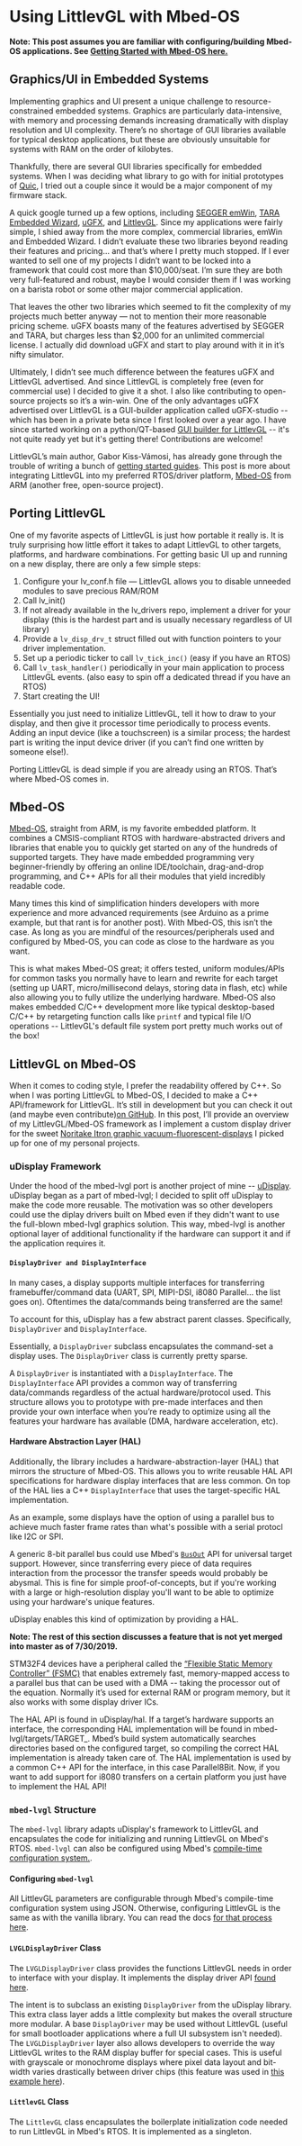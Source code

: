 # Using LittlevGL with Mbed-OS

**Note: This post assumes you are familiar with configuring/building Mbed-OS applications. See [Getting Started with Mbed-OS here.](https://os.mbed.com/getting-started/)**

## Graphics/UI in Embedded Systems

Implementing graphics and UI present a unique challenge to resource-constrained embedded systems. Graphics are particularly data-intensive, with memory and processing demands increasing dramatically with display resolution and UI complexity. There’s no shortage of GUI libraries available for typical desktop applications, but these are obviously unsuitable for systems with RAM on the order of kilobytes.

Thankfully, there are several GUI libraries specifically for embedded systems. When I was deciding what library to go with for initial prototypes of [Quic](www.quic.ly), I tried out a couple since it would be a major component of my firmware stack.

A quick google turned up a few options, including [SEGGER emWin](https://www.segger.com/products/user-interface/emwin/), [TARA Embedded Wizard](https://www.embedded-wizard.de/), [uGFX](https://ugfx.io/), and [LittlevGL](https://littlevgl.com/). Since my applications were fairly simple, I shied away from the more complex, commercial libraries, emWin and Embedded Wizard. I didn’t evaluate these two libraries beyond reading their features and pricing… and that’s where I pretty much stopped. If I ever wanted to sell one of my projects I didn’t want to be locked into a framework that could cost more than $10,000/seat. I’m sure they are both very full-featured and robust, maybe I would consider them if I was working on a barista robot or some other major commercial application.

That leaves the other two libraries which seemed to fit the complexity of my projects much better anyway — not to mention their more reasonable pricing scheme.
uGFX boasts many of the features advertised by SEGGER and TARA, but charges less than $2,000 for an unlimited commercial license. I actually did download uGFX and start to play around with it in it’s nifty simulator. 

Ultimately, I didn’t see much difference between the features uGFX and LittlevGL advertised. And since LittlevGL is completely free (even for commercial use) I decided to give it a shot. I also like contributing to open-source projects so it’s a win-win. One of the only advantages uGFX advertised over LittlevGL is a GUI-builder application called uGFX-studio -- which has been in a private beta since I first looked over a year ago. I have since started working on a python/QT-based [GUI builder for LittlevGL](https://github.com/littlevgl/lv_gui_builder/tree/initial-development) -- it's not quite ready yet but it's getting there! Contributions are welcome!

LittlevGL’s main author, Gabor Kiss-Vámosi, has already gone through the trouble of writing a bunch of [getting started guides](https://littlevgl.com/get-started). This post is more about integrating LittlevGL into my preferred RTOS/driver platform, [Mbed-OS](https://www.mbed.com/en/platform/mbed-os/) from ARM (another free, open-source project).

## Porting LittlevGL

One of my favorite aspects of LittlevGL is just how portable it really is. It is truly surprising how little effort it takes to adapt LittlevGL to other targets, platforms, and hardware combinations. For getting basic UI up and running on a new display, there are only a few simple steps:

1.	Configure your lv_conf.h file — LittlevGL allows you to disable unneeded modules to save precious RAM/ROM
2.	Call lv_init()
3.	If not already available in the lv_drivers repo, implement a driver for your display (this is the hardest part and is usually necessary regardless of UI library)
4.	Provide a `lv_disp_drv_t` struct filled out with function pointers to your driver implementation.
5.	Set up a periodic ticker to call `lv_tick_inc()` (easy if you have an RTOS)
6.	Call `lv_task_handler()` periodically in your main application to process LittlevGL events. (also easy to spin off a dedicated thread if you have an RTOS)
7.	Start creating the UI!

Essentially you just need to initialize LittlevGL, tell it how to draw to your display, and then give it processor time periodically to process events. Adding an input device (like a touchscreen) is a similar process; the hardest part is writing the input device driver (if you can’t find one written by someone else!).

Porting LittlevGL is dead simple if you are already using an RTOS. That’s where Mbed-OS comes in.

## Mbed-OS

[Mbed-OS](https://www.mbed.com/en/platform/mbed-os/), straight from ARM, is my favorite embedded platform. It combines a CMSIS-compliant RTOS with hardware-abstracted drivers and libraries that enable you to quickly get started on any of the hundreds of supported targets. They have made embedded programming very beginner-friendly by offering an online IDE/toolchain, drag-and-drop programming, and C++ APIs for all their modules that yield incredibly readable code. 

Many times this kind of simplification hinders developers with more experience and more advanced requirements (see Arduino as a prime example, but that rant is for another post). With Mbed-OS, this isn’t the case. As long as you are mindful of the resources/peripherals used and configured by Mbed-OS, you can code as close to the hardware as you want. 

This is what makes Mbed-OS great; it offers tested, uniform modules/APIs for common tasks you normally have to learn and rewrite for each target (setting up UART, micro/millisecond delays, storing data in flash, etc) while also allowing you to fully utilize the underlying hardware. Mbed-OS also makes embedded C/C++ development more like typical desktop-based C/C++ by retargeting function calls like `printf` and typical file I/O operations -- LittlevGL's default file system port pretty much works out of the box!

## LittlevGL on Mbed-OS

When it comes to coding style, I prefer the readability offered by C++. So when I was porting LittlevGL to Mbed-OS, I decided to make a C++ API/framework for LittlevGL. It’s still in development but you can check it out (and maybe even contribute)[on GitHub](https://github.com/AGlass0fMilk/mbed-lvgl). In this post, I’ll provide an overview of my LittlevGL/Mbed-OS framework as I implement a custom display driver for the sweet [Noritake Itron graphic vacuum-fluorescent-displays](https://youtu.be/4J73IhPjz5U) I picked up for one of my personal projects.

### uDisplay Framework

Under the hood of the mbed-lvgl port is another project of mine -- [uDisplay](https://github.com/AGlass0fMilk/uDisplay). uDisplay began as a part of mbed-lvgl; I decided to split off uDisplay to make the code more reusable. The motivation was so other developers could use the diplay drivers built on Mbed even if they didn't want to use the full-blown mbed-lvgl graphics solution. This way, mbed-lvgl is another optional layer of additional functionality if the hardware can support it and if the application requires it.

#### `DisplayDriver and DisplayInterface`

In many cases, a display supports multiple interfaces for transferring framebuffer/command data (UART, SPI, MIPI-DSI, i8080 Parallel… the list goes on). Oftentimes the data/commands being transferred are the same!

To account for this, uDisplay has a few abstract parent classes. Specifically, `DisplayDriver` and `DisplayInterface`. 

Essentially, a `DisplayDriver` subclass encapsulates the command-set a display uses. The `DisplayDriver` class is currently pretty sparse. 

A `DisplayDriver` is instantiated with a `DisplayInterface`. The `DisplayInterface` API provides a common way of transferring data/commands regardless of the actual hardware/protocol used. This structure allows you to prototype with pre-made interfaces and then provide your own interface when you’re ready to optimize using all the features your hardware has available (DMA, hardware acceleration, etc). 

#### Hardware Abstraction Layer (HAL)

Additionally, the library includes a hardware-abstraction-layer (HAL) that mirrors the structure of Mbed-OS. This allows you to write reusable HAL API specifications for hardware display interfaces that are less common. On top of the HAL lies a C++ `DisplayInterface` that uses the target-specific HAL implementation.

As an example, some displays have the option of using a parallel bus to achieve much faster frame rates than what's possible with a serial protocl like I2C or SPI.

A generic 8-bit parallel bus could use Mbed's [`BusOut`](https://os.mbed.com/docs/mbed-os/v5.9/reference/busout.html) API for universal target support. However, since transferring every piece of data requires interaction from the processor the transfer speeds would probably be abysmal. This is fine for simple proof-of-concepts, but if you're working with a large or high-resolution display you'll want to be able to optimize using your hardware's unique features.

uDisplay enables this kind of optimization by providing a HAL.

**Note: The rest of this section discusses a feature that is not yet merged into master as of 7/30/2019.**

STM32F4 devices have a peripheral called the [“Flexible Static Memory Controller” (FSMC)](https://www.st.com/content/ccc/resource/training/technical/product_training/e0/de/1c/48/51/a9/4e/2e/STM32L4_Memory_FSMC.pdf/files/STM32L4_Memory_FSMC.pdf/jcr:content/translations/en.STM32L4_Memory_FSMC.pdf) that enables extremely fast, memory-mapped access to a parallel bus that can be used with a DMA -- taking the processor out of the equation. Normally it’s used for external RAM or program memory, but it also works with some display driver ICs.

The HAL API is found in uDisplay/hal. If a target’s hardware supports an interface, the corresponding HAL implementation will be found in mbed-lvgl/targets/TARGET_<XXX>. Mbed’s build system automatically searches directories based on the configured target, so compiling the correct HAL implementation is already taken care of. The HAL implementation is used by a common C++ API for the interface, in this case Parallel8Bit. Now, if you want to add support for i8080 transfers on a certain platform you just have to implement the HAL API!

### `mbed-lvgl` Structure

The `mbed-lvgl` library adapts uDisplay's framework to LittlevGL and encapsulates the code for initializing and running LittlevGL on Mbed's RTOS. `mbed-lvgl` can also be configured using Mbed's [compile-time configuration system.](https://os.mbed.com/docs/mbed-os/v5.13/reference/configuration.html).

#### Configuring `mbed-lvgl`

All LittlevGL parameters are configurable through Mbed's compile-time configuration system using JSON. Otherwise, configuring LittlevGL is the same as with the vanilla library. You can read the docs [for that process here](https://docs.littlevgl.com/en/html/porting/project.html#config-file).

#### `LVGLDisplayDriver` Class

The `LVGLDisplayDriver` class provides the functions LittlevGL needs in order to interface with your display. It implements the display driver API [found here](https://docs.littlevgl.com/en/html/porting/display.html#display-driver).

The intent is to subclass an existing `DisplayDriver` from the uDisplay library. This extra class layer adds a little complexity but makes the overall structure more modular. A base `DisplayDriver` may be used without LittlevGL (useful for small bootloader applications where a full UI subsystem isn't needed). The `LVGLDisplayDriver` layer also allows developers to override the way LittlevGL writes to the RAM display buffer for special cases. This is useful with grayscale or monochrome displays where pixel data layout and bit-width varies drastically between driver chips (this feature was used in [this example here](https://blog.littlevgl.com/2019-05-06/oled)).

#### `LittlevGL` Class

The `LittlevGL` class encapsulates the boilerplate initialization code needed to run LittlevGL in Mbed's RTOS. It is implemented as a singleton.


